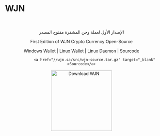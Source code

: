 # WJN
 <center>
    <br>
</br>
الإصدار الأول لعملة وجن المشفرة مفتوح المصدر

First Edition of WJN Crypto Currency Open-Source

Windows Wallet | Linux Wallet | Linux Daemon | Sourcode 
</center>
<center>


                <a href="//wjn.sa/src/wjn-source.tar.gz" target="_blank" >Sourcode</a>



<a href="https://sourceforge.net/p/wjn/"><img alt="Download WJN" src="https://sourceforge.net/sflogo.php?type=17&group_id=2948317" width=200></a> <br />



</center>
